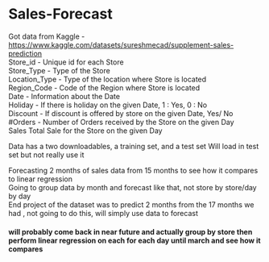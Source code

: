 # Sales-Forecast

Got data from Kaggle - https://www.kaggle.com/datasets/sureshmecad/supplement-sales-prediction  
Store_id -	    Unique id for each Store  
Store_Type -	  Type of the Store  
Location_Type -	Type of the location where Store is located  
Region_Code -	  Code of the Region where Store is located  
Date -	        Information about the Date  
Holiday -	      If there is holiday on the given Date, 1 : Yes, 0 : No  
Discount -	    If discount is offered by store on the given Date, Yes/ No  
#Orders -     	Number of Orders received by the Store on the given Day  
Sales	Total Sale for the Store on the given Day  

Data has a two downloadables, a training set, and a test set
Will load in test set but not really use it

Forecasting 2 months of sales data from 15 months to see how it compares to linear regression  
Going to group data by month and forecast like that, not store by store/day by day  
End project of the dataset was to predict 2 months from the 17 months we had , not going to do this, will simply use data to forecast  
#### will probably come back in near future and actually group by store then perform linear regression on each for each day until march and see how it compares
